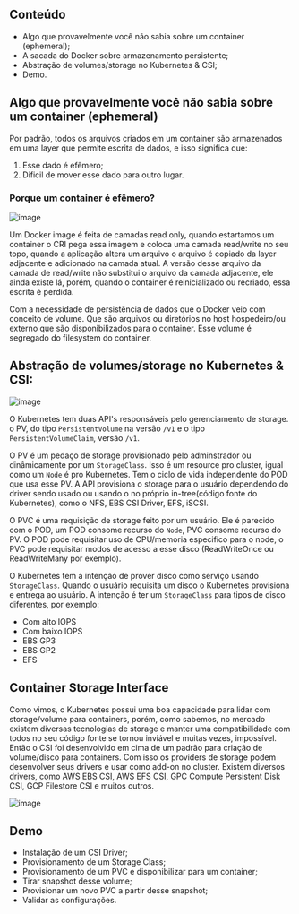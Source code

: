 ## Conteúdo

* Algo que provavelmente você não sabia sobre um container (ephemeral);
* A sacada do Docker sobre armazenamento persistente;
* Abstração de volumes/storage no Kubernetes & CSI;
* Demo.

## Algo que provavelmente você não sabia sobre um container (ephemeral)

Por padrão, todos os arquivos criados em um container são armazenados em uma layer que permite escrita de dados, e isso significa que:

1. Esse dado é efêmero;
2. Dificil de mover esse dado para outro lugar.

### Porque um container é efêmero?

![image](https://blog.container-solutions.com/hs-fs/hubfs/understanding_volumes_in_docker.png?width=600&name=understanding_volumes_in_docker.png)

Um Docker image é feita de camadas read only, quando estartamos um container o CRI pega essa imagem e coloca uma camada read/write no seu topo, quando a aplicação altera um arquivo o arquivo é copiado da layer adjacente e adicionado na camada atual. A versão desse arquivo da camada de read/write não substitui o arquivo da camada adjacente, ele ainda existe lá, porém, quando o container é reinicializado ou recriado, essa escrita é perdida.

Com a necessidade de persistência de dados que o Docker veio com conceito de volume. Que são arquivos ou diretórios no host hospedeiro/ou externo que são disponibilizados para o container. Esse volume é segregado do filesystem do container.

## Abstração de volumes/storage no Kubernetes & CSI:

![image](https://support.huaweicloud.com/intl/en-us/basics-cce/en-us_image_0261235726.png)

O Kubernetes tem duas API's responsáveis pelo gerenciamento de storage. o PV, do tipo `PersistentVolume` na versão `/v1` e o tipo `PersistentVolumeClaim`, versão `/v1`.

O PV é um pedaço de storage provisionado pelo adminstrador ou dinâmicamente por um `StorageClass`. Isso é um resource pro cluster, igual como um `Node` é pro Kubernetes. Tem o ciclo de vida independente do POD que usa esse PV. A API provisiona o storage para o usuário dependendo do driver sendo usado ou usando o no próprio in-tree(código fonte do Kubernetes), como o NFS, EBS CSI Driver, EFS, iSCSI.

O PVC é uma requisição de storage feito por um usuário. Ele é parecido com o POD, um POD consome recurso do `Node`, PVC consome recurso do PV. O POD pode requisitar uso de CPU/memoria especifico para o node, o PVC pode requisitar modos de acesso a esse disco (ReadWriteOnce ou ReadWriteMany por exemplo).

O Kubernetes tem a intenção de prover disco como serviço usando `StorageClass`. Quando o usuário requisita um disco o Kubernetes provisiona e entrega ao usuário. A intenção é ter um `StorageClass` para tipos de disco diferentes, por exemplo:

* Com alto IOPS
* Com baixo IOPS
* EBS GP3
* EBS GP2
* EFS

## Container Storage Interface

Como vimos, o Kubernetes possui uma boa capacidade para lidar com storage/volume para containers, porém, como sabemos, no mercado existem diversas tecnologias de storage e manter uma compatibilidade com todos no seu código fonte se tornou inviável e muitas vezes, impossível. Então o CSI foi desenvolvido em cima de um padrão para criação de volume/disco para containers. Com isso os providers de storage podem desenvolver seus drivers e usar como add-on no cluster. Existem diversos drivers, como AWS EBS CSI, AWS EFS CSI, GPC Compute Persistent Disk CSI, GCP Filestore CSI e muitos outros.

![image](https://pic4.zhimg.com/80/v2-60b096d2f866e4ecdcfa2e6218d0e0db_720w.webp)

## Demo

* Instalação de um CSI Driver;
* Provisionamento de um Storage Class;
* Provisionamento de um PVC e disponibilizar para um container;
* Tirar snapshot desse volume;
* Provisionar um novo PVC a partir desse snapshot;
* Validar as configurações.
